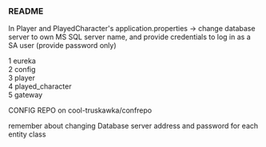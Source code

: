 ### README

In Player and PlayedCharacter's application.properties -> change database server to own MS SQL server name, and provide credentials to log in as a SA user (provide password only)

1 eureka    
2 config    
3 player   
4 played_character   
5 gateway   

CONFIG REPO on cool-truskawka/confrepo

remember about changing Database server address and password for each entity class
